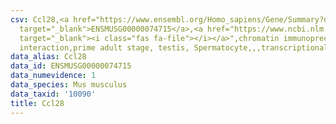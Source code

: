 ```yaml
---
csv: Ccl28,<a href="https://www.ensembl.org/Homo_sapiens/Gene/Summary?db=core;g=ENSMUSG00000074715"
  target="_blank">ENSMUSG00000074715</a>,<a href="https://www.ncbi.nlm.nih.gov/pubmed/25450459"
  target="_blank"><i class="fas fa-file"></i></a>",chromatin immunoprecipitation assay,direct
  interaction,prime adult stage, testis, Spermatocyte,,,transcriptional regulation,
data_alias: Ccl28
data_id: ENSMUSG00000074715
data_numevidence: 1
data_species: Mus musculus
data_taxid: '10090'
title: Ccl28
---
```

